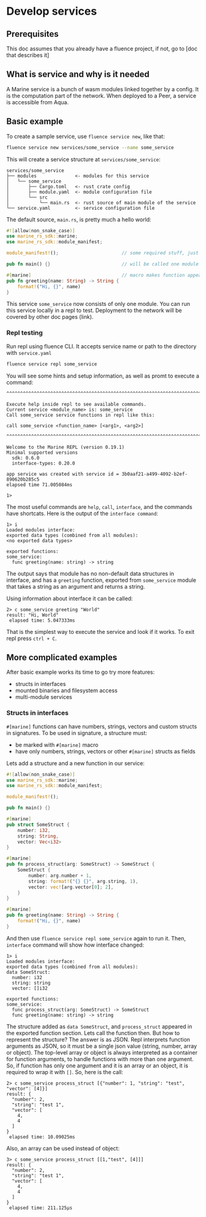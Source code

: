 # Develop services

## Prerequisites
This doc assumes that you already have a fluence project, if not, go to [doc that describes it]

## What is service and why is it needed
A Marine service is a bunch of wasm modules linked together by a config. It is the computation part of the network. When deployed to a Peer, a service is accessible from Aqua.

## Basic example
To create a sample service, use `fluence service new`, like that:
```sh
fluence service new services/some_service --name some_service
```
This will create a service structure at `services/some_service`:
```
services/some_service
├── modules              <- modules for this service
│   └── some_service
│       ├── Cargo.toml   <- rust crate config
│       ├── module.yaml  <- module configuration file
│       └── src
│           └── main.rs  <- rust source of main module of the service
└── service.yaml         <- service configuration file
```
The default source, `main.rs`, is pretty much a hello world:
```rust
#![allow(non_snake_case)]
use marine_rs_sdk::marine;
use marine_rs_sdk::module_manifest;

module_manifest!();                       // some required stuff, just keep it here

pub fn main() {}                          // will be called one module is started

#[marine]                                 // macro makes function appear in this module interface
pub fn greeting(name: String) -> String {
    format!("Hi, {}", name)
}
```
This service `some_service` now consists of only one module. You can run this service locally in a repl to test. Deployment to the network will be covered by other doc pages (link).

### Repl testing
Run repl using fluence CLI. It accepts service name or path to the directory with `service.yaml` 
```sh
fluence service repl some_service
```

You will see some hints and setup information, as well as promt to execute a command:
```
^^^^^^^^^^^^^^^^^^^^^^^^^^^^^^^^^^^^^^^^^^^^^^^^^^^^^^^^^^^^^^^^^^^^^^^^^^^^^^^^

Execute help inside repl to see available commands.
Current service <module_name> is: some_service
Call some_service service functions in repl like this:

call some_service <function_name> [<arg1>, <arg2>]

^^^^^^^^^^^^^^^^^^^^^^^^^^^^^^^^^^^^^^^^^^^^^^^^^^^^^^^^^^^^^^^^^^^^^^^^^^^^^^^^
    
Welcome to the Marine REPL (version 0.19.1)
Minimal supported versions
  sdk: 0.6.0
  interface-types: 0.20.0

app service was created with service id = 3b0aaf21-a499-4092-b2ef-890620b285c5
elapsed time 71.005084ms

1> 
```
The most useful commands are `help`, `call`, `interface`, and the commands have shortcats. Here is the output of the `interface command`:
```
1> i
Loaded modules interface:
exported data types (combined from all modules):
<no exported data types>

exported functions:
some_service:
  func greeting(name: string) -> string
```
The output says that module has no non-default data structures in interface, and has a `greeting` function, exported from `some_service` module that takes a string as an argument and returns a string.

Using information about interface it can be called:
```
2> c some_service greeting "World"
result: "Hi, World"
 elapsed time: 5.047333ms
```
That is the simplest way to execute the service and look if it works. To exit repl press `ctrl + C`.

## More complicated examples
After basic example works its time to go try more features:
 * structs in interfaces
 * mounted binaries and filesystem access
 * multi-module services

### Structs in interfaces
`#[marine]` functions can have numbers, strings, vectors and custom structs in signatures. To be used in signature, a structure must:
* be marked with `#[marine]` macro
* have only numbers, strings, vectors or other `#[marine]` structs as fields

Lets add a structure and a new function in our service:
```rust
#![allow(non_snake_case)]
use marine_rs_sdk::marine;
use marine_rs_sdk::module_manifest;

module_manifest!();

pub fn main() {}

#[marine]
pub struct SomeStruct {
    number: i32,
    string: String,
    vector: Vec<i32>
}

#[marine]
pub fn process_struct(arg: SomeStruct) -> SomeStruct {
    SomeStruct {
        number: arg.number + 1,
        string: format!("{} {}", arg.string, 1),
        vector: vec![arg.vector[0]; 2],
    }
}

#[marine]
pub fn greeting(name: String) -> String {
    format!("Hi, {}", name)
}
```
And then use `fluence service repl some_service` again to run it. Then, `interface` command will show how interface changed:

```
1> i
Loaded modules interface:
exported data types (combined from all modules):
data SomeStruct:
  number: i32
  string: string
  vector: []i32

exported functions:
some_service:
  func process_struct(arg: SomeStruct) -> SomeStruct
  func greeting(name: string) -> string 
```

The structure added as `data SomeStruct`, and `process_struct` appeared in the exported function section. Lets call the function then. But how to represent the structure? The answer is as JSON. Repl interprets function arguments as JSON, so it must be a single json value (string, number, array or object). The top-level array or object is always interpreted as a container for function arguments, to handle functions with more than one argument. So, if function has only one argument and it is an array or an object, it is required to wrap it with `[]`. So, here is the call:
```
2> c some_service process_struct [{"number": 1, "string": "test", "vector": [4]}]
result: {
  "number": 2,
  "string": "test 1",
  "vector": [
    4,
    4
  ]
}
 elapsed time: 10.09025ms
```
Also, an array can be used instead of object:
```
3> c some_service process_struct [[1,"test", [4]]]
result: {
  "number": 2,
  "string": "test 1",
  "vector": [
    4,
    4
  ]
}
 elapsed time: 211.125µs
 ```